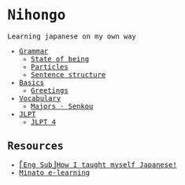 <samp>

# Nihongo

Learning japanese on my own way

- [Grammar](grammar/README.md)
  - [State of being](grammar/state-of-being.md)
  - [Particles](grammar/particles.md)
  - [Sentence structure](grammar/sentence-structure.md)
- [Basics](basics/README.md)
  - [Greetings](basics/greetings.md)
- [Vocabulary](vocabulary/README.md)
  - [Majors - Senkou](vocabulary/majors.md)
- [JLPT](jlpt/README.md)
  - [JLPT 4](jlpt/jlpt4/README.md)

## Resources

- [⎡Eng Sub⎦How I taught myself Japanese!](https://www.youtube.com/watch?v=8WVVOXec5jA&ab_channel=Ananya%E3%82%A2%E3%83%8A%E3%83%B3%E3%83%A4)
- [Minato e-learning](https://minato-jf.jp/Home/Back#CourseList)

</samp>
